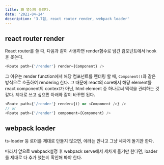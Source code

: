 ```yaml
---
title: 꽤 열심히 놀았다.
date: '2021-04-24'
description: '3.7점, react router render, webpack loader'
---
```


## react router render

React router를 쓸 때, 다음과 같이 사용하면 render함수로 넘긴 컴포넌트에서 hook을 못쓴다.

```javascript
<Route path={'/render'} render={Component} />
```

그 이유는 render function에서 해당 컴포넌트를 렌더링 할 때, `Component()`와 같은 방식으로 호출하여 rendering 한다. 그 때문에 react의 core에서 해당 element를 react component의 context가 아닌, html element 중 하나로써 맥락을 관리하는 것 같다. 제대로 쓰고 싶으면 아래와 같이 바꾸면 된다.

```javascript
<Route path={'/render'} render={() => <Component />} />
// or
<Route path={'/render'} component={Component} />
```

## webpack loader

ts-loader 등 로더를 제대로 만들지 않으면, 에러는 안나고 그냥 세차게 돌기만 한다.

따라서 앞으로 webpack설정 후 webpack serve해서 세차게 돌기만 한다면, loader를 제대로 다 추가 했는지 확인해 봐야 한다.
